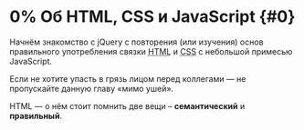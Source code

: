 # 0% Об HTML, CSS и JavaScript {#0}

Начнём знакомство с jQuery с повторения (или изучения) основ правильного употребления связки <abbr title="HyperText Markup Language">HTML</abbr> и <abbr title="Cascading Style Sheets">CSS</abbr> с небольшой примесью JavaScript.

Если не хотите упасть в грязь лицом перед коллегами — не пропускайте данную главу «мимо ушей».

HTML — о нём стоит помнить две вещи – **семантический** и **правильный**.
